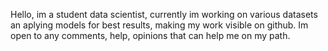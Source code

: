 Hello, im a student data scientist, currently im working on various datasets an aplying models for best results, making my work visible on github. Im open to any comments, help, opinions that can help me on my path.
